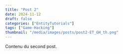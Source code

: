 ```yaml
---
title: "Post 2"
date: 2024-11-12
draft: false
categories: ["EntityTutorials"]
tags: ["Game-Hacking"]
thumbnail: "/media/images/posts/post2-ET_GH_th.png"
---
```

Contenu du second post.

